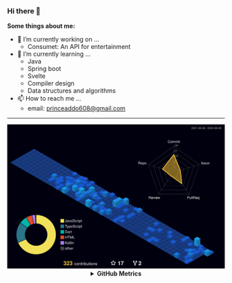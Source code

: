 ### Hi there 👋
**Some things about me:**

- 🔭 I’m currently working on ...
  - Consumet: An API for entertainment
- 🌱 I’m currently learning ...
	- Java
	- Spring boot
	- Svelte
  - Compiler design
  - Data structures and algorithms
- 📫 How to reach me ...
  - email: princeaddo608@gmail.com

<hr/>
<div align="center">
	<img src="./profile-3d-contrib/profile-night-view.svg"/>
	<details><summary><strong>GitHub Metrics</strong></summary><img align="center" src="./github-metrics.svg" alt="Metrics" width="600"></details>
</div>

